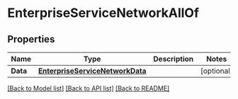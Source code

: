 # EnterpriseServiceNetworkAllOf

## Properties

Name | Type | Description | Notes
------------ | ------------- | ------------- | -------------
**Data** | [**EnterpriseServiceNetworkData**](enterprise_service_network_data.md) |  | [optional] 

[[Back to Model list]](../README.md#documentation-for-models) [[Back to API list]](../README.md#documentation-for-api-endpoints) [[Back to README]](../README.md)


